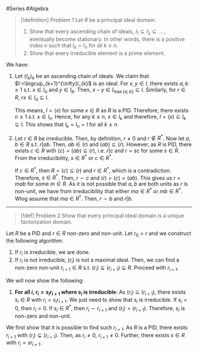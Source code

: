#Series #Algebra 

> [!definition] Problem 1
> Let $R$ be a principal ideal domain. 
> 1. Show that every ascending chain of ideals, $I_{1}\subseteq I_{2}\subseteq\dots$ , eventually become stationary. In other words, there is a positive index $n$ such that $I_{k}=I_{n}$ for all $k\geq n$. 
> 2. Show that every irreducible element is a prime element.

We have:
1. Let $\{ I_{k} \}_{k}$ be an ascending chain of ideals. We claim that $I:=\bigcup_{k=1}^{\infty}I_{k}$ is an ideal. For $x,y\in I$, there exists $a,b\geq 1$ s.t. $x\in I_{a}$ and $y\in I_{b}$. Then, $x-y\in I_{\max\{ a,b \}}\subseteq I$. Similarly, for $r\in R$, $rx\in I_a\subseteq I$. 
   
   This means, $I=(x)$ for some $x\in R$ as $R$ is a PID. Therefore, there exists $n\geq 1$ s.t. $x\in I_{n}$. Hence, for any $k\geq n$, $x\in I_{k}$ and therefore, $I=(x)\subseteq I_{k}\subseteq I$. This shows that $I_{k}=I_{n}=I$ for all $k\geq n$.
2. Let $r\in R$ be irreducible. Then, by definition, $r\neq 0$ and $r\notin R^{*}$. Now let $a,b\in R$ s.t. $r|ab$. Then, $ab\in (r)$ and $(ab)\subseteq(r)$. However, as $R$ is PID, there exists $c\in R$ with $(c)=(ab)\subseteq(r)$, i.e. $r|c$ and $r=sc$ for some $s\in R$. From the irreducibility, $s\in R^{*}$ or $c\in R^{*}$. 
   
   If $c\in R^{*}$, then $R=(c)\subseteq(r)$ and $r\in R^{*}$, which is a contradiction. Therefore, $s\in R^{*}$. Then, $r\sim c$ and $(r)=(c)=(ab)$. This gives us $r=mab$ for some $m\in R$. As it is not possible that $a,b$ are both units as $r$ is non-unit, we have from irreducibility that either $ma\in R^{*}$ or $mb\in R^{*}$. Wlog assume that $ma\in R^{*}$. Then, $r\sim b$ and $r|b$.
---
> [!def] Problem 2
> Show that every principal ideal domain is a unique factorization domain.

Let $R$ be a PID and $r\in R$ non-zero and non-unit. Let $r_{0}=r$ and we construct the following algorithm:
1. If $r_{i}$ is irreducible, we are done.
2. If $r_{i}$ is not irreducible, $(r_{i})$ is not a maximal ideal. Then, we can find a non-zero non-unit $r_{i+1}\in R$ s.t. $(r_{i})\subsetneq(r_{i+1})\subsetneq R$. Proceed with $r_{i+1}$.

We will now show the following:
1. **For all $i$, $r_{i}=s_{i}r_{i+1}$ where $s_{i}$ is irreducible**:
   As $(r_{i})\subseteq(r_{i+1})$, there exists $s_{i}\in R$ with $r_{i}=s_{i}r_{i+1}$. We just need to show that $s_{i}$ is irreducible. If $s_{i}=0$, then $r_{i}=0$. If $s_{i}\in R^{*}$, then $r_{i}\sim r_{i+1}$ and $(r_{i})=(r_{i+1})$. Therefore, $s_{i}$ is non-zero and non-unit.


We first show that it is possible to find such $r_{i+1}$. As $R$ is a PID, there exists $r_{i+1}$ with $(r_{i})\subsetneq(r_{i+1})$. Then, as $r_{i}\neq 0$, $r_{i+1}\neq 0$. Further, there exists $s\in R$ with $r_{i}=sr_{i+1}$. 
